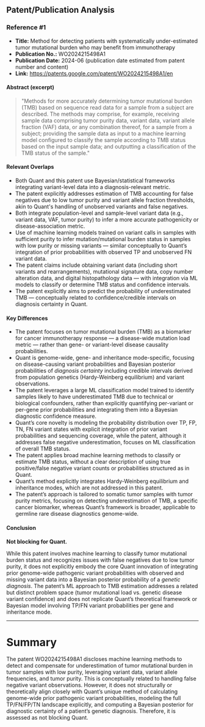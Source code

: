 ## Patent/Publication Analysis

### Reference #1

- **Title:** Method for detecting patients with systematically under-estimated tumor mutational burden who may benefit from immunotherapy
- **Publication No.:** WO2024215498A1
- **Publication Date:** 2024-06 (publication date estimated from patent number and content)
- **Link:** https://patents.google.com/patent/WO2024215498A1/en

#### Abstract (excerpt)

> "Methods for more accurately determining tumor mutational burden (TMB) based on sequence read data for a sample from a subject are described. The methods may comprise, for example, receiving sample data comprising tumor purity data, variant data, variant allele fraction (VAF) data, or any combination thereof, for a sample from a subject; providing the sample data as input to a machine learning model configured to classify the sample according to TMB status based on the input sample data; and outputting a classification of the TMB status of the sample."

#### Relevant Overlaps

- Both Quant and this patent use Bayesian/statistical frameworks integrating variant-level data into a diagnosis-relevant metric.
- The patent explicitly addresses estimation of TMB accounting for false negatives due to low tumor purity and variant allele fraction thresholds, akin to Quant's handling of unobserved variants and false negatives.
- Both integrate population-level and sample-level variant data (e.g., variant data, VAF, tumor purity) to infer a more accurate pathogenicity or disease-association metric.
- Use of machine learning models trained on variant calls in samples with sufficient purity to infer mutation/mutational burden status in samples with low purity or missing variants — similar conceptually to Quant’s integration of prior probabilities with observed TP and unobserved FN variant data.
- The patent claims include obtaining variant data (including short variants and rearrangements), mutational signature data, copy number alteration data, and digital histopathology data — with integration via ML models to classify or determine TMB status and confidence intervals.
- The patent explicitly aims to predict the probability of underestimated TMB — conceptually related to confidence/credible intervals on diagnosis certainty in Quant.

#### Key Differences

- The patent focuses on tumor mutational burden (TMB) as a biomarker for cancer immunotherapy response — a disease-wide mutation load metric — rather than gene- or variant-level disease causality probabilities.
- Quant is genome-wide, gene- and inheritance mode-specific, focusing on disease-causing variant probabilities and Bayesian posterior probabilities of *diagnosis certainty* including credible intervals derived from population genetics (Hardy-Weinberg equilibrium) and variant observations.
- The patent leverages a large ML classification model trained to identify samples likely to have underestimated TMB due to technical or biological confounders, rather than explicitly quantifying per-variant or per-gene prior probabilities and integrating them into a Bayesian diagnostic confidence measure.
- Quant’s core novelty is modeling the probability distribution over TP, FP, TN, FN variant states with explicit integration of prior variant probabilities and sequencing coverage, while the patent, although it addresses false negative underestimation, focuses on ML classification of overall TMB status.
- The patent applies broad machine learning methods to classify or estimate TMB status, without a clear description of using true positive/false negative variant counts or probabilities structured as in Quant.
- Quant’s method explicitly integrates Hardy-Weinberg equilibrium and inheritance modes, which are not addressed in this patent.
- The patent’s approach is tailored to somatic tumor samples with tumor purity metrics, focusing on detecting underestimation of TMB, a specific cancer biomarker, whereas Quant’s framework is broader, applicable to germline rare disease diagnostics genome-wide.

#### Conclusion

**Not blocking for Quant.**

While this patent involves machine learning to classify tumor mutational burden status and recognizes issues with false negatives due to low tumor purity, it does not explicitly embody the core Quant innovation of integrating prior genome-wide pathogenic variant probabilities with observed and missing variant data into a Bayesian posterior probability of a *genetic diagnosis*. The patent’s ML approach to TMB estimation addresses a related but distinct problem space (tumor mutational load vs. genetic disease variant confidence) and does not replicate Quant’s theoretical framework or Bayesian model involving TP/FN variant probabilities per gene and inheritance mode.

---

# Summary

The patent WO2024215498A1 discloses machine learning methods to detect and compensate for underestimation of tumor mutational burden in tumor samples with low purity, leveraging variant data, variant allele frequencies, and tumor purity. This is conceptually related to handling false negative variant observations. However, it does not structurally or theoretically align closely with Quant’s unique method of calculating genome-wide prior pathogenic variant probabilities, modeling the full TP/FN/FP/TN landscape explicitly, and computing a Bayesian posterior for diagnostic certainty of a patient’s genetic diagnosis. Therefore, it is assessed as not blocking Quant.
